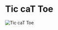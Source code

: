 # Tic caT Toe

![Tic caT Toe](https://dl2.pushbulletusercontent.com/52788pzhM9gMvtDvskVtyylhQT8tpzBT/Screenshot%202017-03-30%2021.49.33.png "Tic caT Toe")
